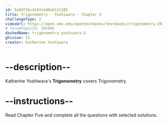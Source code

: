 ```yaml
---
id: 5a9d726c424fe3d0e6111105
title: Trigonometry - Yoshiwara - Chapter 5
challengeType: 2
videoUrl: https://open.umn.edu/opentextbooks/textbooks/trigonometry-2018
# forumTopicId: 301086
dashedName: trigonometry-yoshiwara-5
ghissue: 53
creator: Katherine Yoshiwara 
---
```


# --description--

Katherine Yoshiwara's __Trigonometry__ covers Trigonometry.

# --instructions--

Read Chapter Five and complete all the questions with selected solutions.